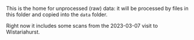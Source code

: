 This is the home for unprocessed (raw) data: it will be processed by files in this folder and copied into the `data` folder.

Right now it includes some scans from the 2023-03-07 visit to Wistariahurst.
